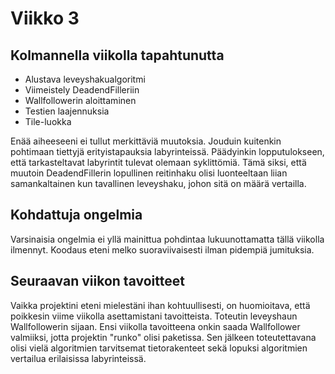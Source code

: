 # **Viikko 3**

## **Kolmannella viikolla tapahtunutta**

- Alustava leveyshakualgoritmi
- Viimeistely DeadendFilleriin
- Wallfollowerin aloittaminen
- Testien laajennuksia
- Tile-luokka

Enää aiheeseeni ei tullut merkittäviä muutoksia. Jouduin kuitenkin pohtimaan tiettyjä erityistapauksia labyrinteissä. Päädyinkin lopputulokseen, että tarkasteltavat labyrintit tulevat olemaan syklittömiä. Tämä siksi, että muutoin DeadendFillerin lopullinen reitinhaku olisi luonteeltaan liian samankaltainen kun tavallinen leveyshaku, johon sitä on määrä vertailla.

## **Kohdattuja ongelmia**

Varsinaisia ongelmia ei yllä mainittua pohdintaa lukuunottamatta tällä viikolla ilmennyt. Koodaus eteni melko suoraviivaisesti ilman pidempiä jumituksia.

## **Seuraavan viikon tavoitteet**

Vaikka projektini eteni mielestäni ihan kohtuullisesti, on huomioitava, että poikkesin viime viikolla asettamistani tavoitteista. Toteutin leveyshaun Wallfollowerin sijaan. Ensi viikolla tavoitteena onkin saada Wallfollower valmiiksi, jotta projektin "runko" olisi paketissa. Sen jälkeen toteutettavana olisi vielä algoritmien tarvitsemat tietorakenteet sekä lopuksi algoritmien vertailua erilaisissa labyrinteissä.
